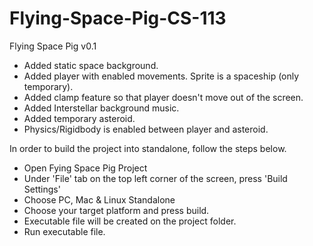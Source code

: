 # Flying-Space-Pig-CS-113

Flying Space Pig v0.1

- Added static space background.
- Added player with enabled movements. Sprite is a spaceship (only temporary).
- Added clamp feature so that player doesn't move out of the screen.
- Added Interstellar background music.
- Added temporary asteroid.
- Physics/Rigidbody is enabled between player and asteroid.


In order to build the project into standalone, follow the steps below.

- Open Fying Space Pig Project
- Under 'File' tab on the top left corner of the screen, press 'Build Settings'
- Choose PC, Mac & Linux Standalone
- Choose your target platform and press build.
- Executable file will be created on the project folder.
- Run executable file.
